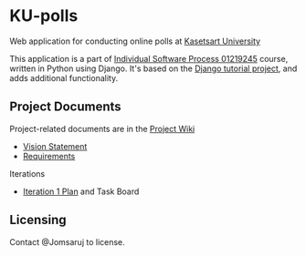 # KU-polls

Web application for conducting online polls at [Kasetsart University](https://ku.ac.th/th)

This application is a part of [Individual Software Process 01219245](https://cpske.github.io/ISP/) course, written in Python using Django. It's based on the [Django tutorial project](https://docs.djangoproject.com/en/3.1/intro/tutorial01/), and adds additional functionality.

## Project Documents

Project-related documents are in the [Project Wiki](../../wiki/Home)

* [Vision Statement](../../wiki/Vision%20Statement)
* [Requirements](../../wiki/Requirements)

Iterations
* [Iteration 1 Plan](../../wiki/Iteration%201%20Plan) and Task Board

## Licensing
Contact @Jomsaruj to license.
